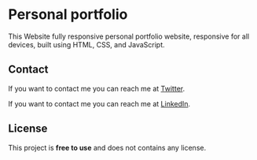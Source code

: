 # Personal portfolio

This Website fully responsive personal portfolio website, responsive for all devices, built using HTML, CSS, and JavaScript.


## Contact

If you want to contact me you can reach me at [Twitter](https://twitter.com/OladoyinAyodeji).

If you want to contact me you can reach me at [LinkedIn](https://www.linkedin.com/in/ayodeji-oladoyin-9a5189b0/).

## License

This project is **free to use** and does not contains any license.
